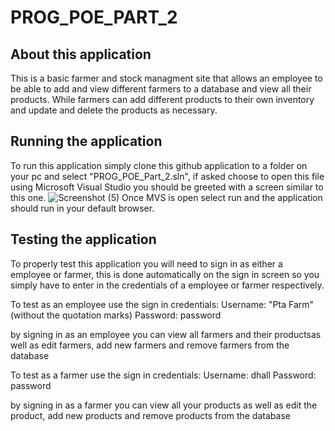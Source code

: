# PROG_POE_PART_2

## About this application
This is a basic farmer and stock managment site that allows an employee to be able to add and view different farmers to a database and view all their products. While farmers can add different products to their own inventory and update and delete the products as necessary.

## Running the application
To run this application simply clone this github application to a folder on your pc and select "PROG_POE_Part_2.sln", if asked choose to open this file using Microsoft Visual Studio you should be greeted with a screen similar to this one.
![Screenshot (5)](https://github.com/dylanscotthall/PROG_POE_PART_2/assets/40272584/f0acbd4b-3087-4017-b201-9af77b5e966d)
Once MVS is open select run and the application should run in your default browser.

## Testing the application
To properly test this application you will need to sign in as either a employee or farmer, this is done automatically on the sign in screen so you simply have to enter in the credentials of a employee or farmer respectively.

To test as an employee use the sign in credentials:
Username: "Pta Farm" (without the quotation marks)
Password: password

by signing in as an employee you can view all farmers and their productsas well as edit farmers, add new farmers and remove farmers from the database

To test as a farmer use the sign in credentials:
Username: dhall
Password: password

by signing in as a farmer you can view all your products as well as edit the product, add new products and remove products from the database
